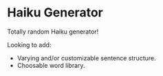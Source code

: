 # Haiku Generator

Totally random Haiku generator!

Looking to add:

- Varying and/or customizable sentence structure.
- Choosable word library.